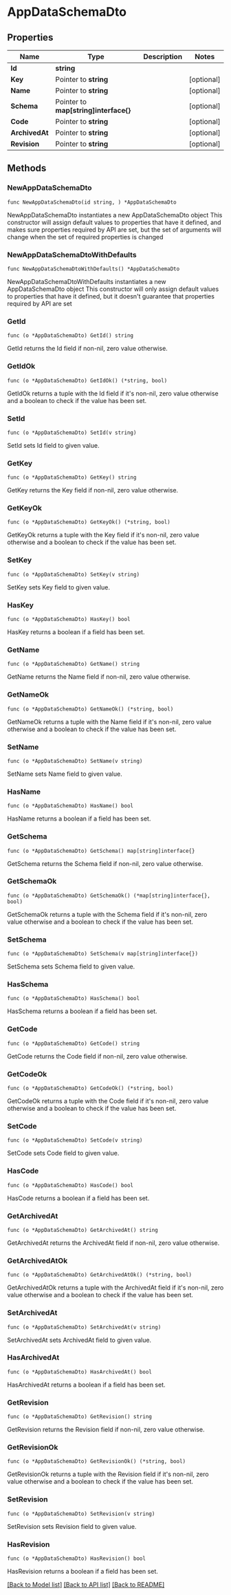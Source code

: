 # AppDataSchemaDto

## Properties

Name | Type | Description | Notes
------------ | ------------- | ------------- | -------------
**Id** | **string** |  | 
**Key** | Pointer to **string** |  | [optional] 
**Name** | Pointer to **string** |  | [optional] 
**Schema** | Pointer to **map[string]interface{}** |  | [optional] 
**Code** | Pointer to **string** |  | [optional] 
**ArchivedAt** | Pointer to **string** |  | [optional] 
**Revision** | Pointer to **string** |  | [optional] 

## Methods

### NewAppDataSchemaDto

`func NewAppDataSchemaDto(id string, ) *AppDataSchemaDto`

NewAppDataSchemaDto instantiates a new AppDataSchemaDto object
This constructor will assign default values to properties that have it defined,
and makes sure properties required by API are set, but the set of arguments
will change when the set of required properties is changed

### NewAppDataSchemaDtoWithDefaults

`func NewAppDataSchemaDtoWithDefaults() *AppDataSchemaDto`

NewAppDataSchemaDtoWithDefaults instantiates a new AppDataSchemaDto object
This constructor will only assign default values to properties that have it defined,
but it doesn't guarantee that properties required by API are set

### GetId

`func (o *AppDataSchemaDto) GetId() string`

GetId returns the Id field if non-nil, zero value otherwise.

### GetIdOk

`func (o *AppDataSchemaDto) GetIdOk() (*string, bool)`

GetIdOk returns a tuple with the Id field if it's non-nil, zero value otherwise
and a boolean to check if the value has been set.

### SetId

`func (o *AppDataSchemaDto) SetId(v string)`

SetId sets Id field to given value.


### GetKey

`func (o *AppDataSchemaDto) GetKey() string`

GetKey returns the Key field if non-nil, zero value otherwise.

### GetKeyOk

`func (o *AppDataSchemaDto) GetKeyOk() (*string, bool)`

GetKeyOk returns a tuple with the Key field if it's non-nil, zero value otherwise
and a boolean to check if the value has been set.

### SetKey

`func (o *AppDataSchemaDto) SetKey(v string)`

SetKey sets Key field to given value.

### HasKey

`func (o *AppDataSchemaDto) HasKey() bool`

HasKey returns a boolean if a field has been set.

### GetName

`func (o *AppDataSchemaDto) GetName() string`

GetName returns the Name field if non-nil, zero value otherwise.

### GetNameOk

`func (o *AppDataSchemaDto) GetNameOk() (*string, bool)`

GetNameOk returns a tuple with the Name field if it's non-nil, zero value otherwise
and a boolean to check if the value has been set.

### SetName

`func (o *AppDataSchemaDto) SetName(v string)`

SetName sets Name field to given value.

### HasName

`func (o *AppDataSchemaDto) HasName() bool`

HasName returns a boolean if a field has been set.

### GetSchema

`func (o *AppDataSchemaDto) GetSchema() map[string]interface{}`

GetSchema returns the Schema field if non-nil, zero value otherwise.

### GetSchemaOk

`func (o *AppDataSchemaDto) GetSchemaOk() (*map[string]interface{}, bool)`

GetSchemaOk returns a tuple with the Schema field if it's non-nil, zero value otherwise
and a boolean to check if the value has been set.

### SetSchema

`func (o *AppDataSchemaDto) SetSchema(v map[string]interface{})`

SetSchema sets Schema field to given value.

### HasSchema

`func (o *AppDataSchemaDto) HasSchema() bool`

HasSchema returns a boolean if a field has been set.

### GetCode

`func (o *AppDataSchemaDto) GetCode() string`

GetCode returns the Code field if non-nil, zero value otherwise.

### GetCodeOk

`func (o *AppDataSchemaDto) GetCodeOk() (*string, bool)`

GetCodeOk returns a tuple with the Code field if it's non-nil, zero value otherwise
and a boolean to check if the value has been set.

### SetCode

`func (o *AppDataSchemaDto) SetCode(v string)`

SetCode sets Code field to given value.

### HasCode

`func (o *AppDataSchemaDto) HasCode() bool`

HasCode returns a boolean if a field has been set.

### GetArchivedAt

`func (o *AppDataSchemaDto) GetArchivedAt() string`

GetArchivedAt returns the ArchivedAt field if non-nil, zero value otherwise.

### GetArchivedAtOk

`func (o *AppDataSchemaDto) GetArchivedAtOk() (*string, bool)`

GetArchivedAtOk returns a tuple with the ArchivedAt field if it's non-nil, zero value otherwise
and a boolean to check if the value has been set.

### SetArchivedAt

`func (o *AppDataSchemaDto) SetArchivedAt(v string)`

SetArchivedAt sets ArchivedAt field to given value.

### HasArchivedAt

`func (o *AppDataSchemaDto) HasArchivedAt() bool`

HasArchivedAt returns a boolean if a field has been set.

### GetRevision

`func (o *AppDataSchemaDto) GetRevision() string`

GetRevision returns the Revision field if non-nil, zero value otherwise.

### GetRevisionOk

`func (o *AppDataSchemaDto) GetRevisionOk() (*string, bool)`

GetRevisionOk returns a tuple with the Revision field if it's non-nil, zero value otherwise
and a boolean to check if the value has been set.

### SetRevision

`func (o *AppDataSchemaDto) SetRevision(v string)`

SetRevision sets Revision field to given value.

### HasRevision

`func (o *AppDataSchemaDto) HasRevision() bool`

HasRevision returns a boolean if a field has been set.


[[Back to Model list]](../README.md#documentation-for-models) [[Back to API list]](../README.md#documentation-for-api-endpoints) [[Back to README]](../README.md)


